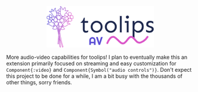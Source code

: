 <div align="center">
<img src="https://github.com/ChifiSource/image_dump/raw/main/toolips/toolipsAV.png"></img>
</div>

More audio-video capabilities for toolips! I plan to eventually make this an extension primarily focused on streaming and easy customization for `Component{:video}` and `Component{Symbol("audio controls")}`. Don't expect this project to be done for a while, I am a bit busy with the thousands of other things, sorry friends.
